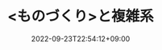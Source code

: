 ---
title: "<ものづくり>と複雑系"
date: 2022-09-23T22:54:12+09:00
description: '齋藤了文『＜ものづくり＞と複雑系　アポロ13号はなぜ帰還できたか』（講談社, 1998）'
image: 
math: 
license: 
hidden: false
comments: true
draft: true
---
